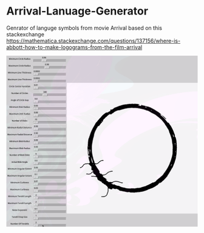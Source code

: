 # Arrival-Lanuage-Generator

Genrator of languge symbols from movie Arrival based on this stackexchange https://mathematica.stackexchange.com/questions/137156/where-is-abbott-how-to-make-logograms-from-the-film-arrival

![](https://github.com/oskarboer/Arrival-Lanuage-Generator/blob/main/example_1.gif)
